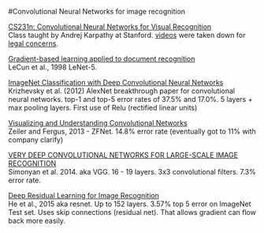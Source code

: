 #Convolutional Neural Networks for image recognition

[CS231n: Convolutional Neural Networks for Visual Recognition](http://cs231n.stanford.edu/syllabus.html)   
Class taught by Andrej Karpathy at Stanford. [videos](https://www.youtube.com/playlist?list=PLLvH2FwAQhnpj1WEB-jHmPuUeQ8mX-XXG) were taken down for [legal concerns](https://twitter.com/karpathy/status/727618058471112704?lang=en).   

[Gradient-based learning applied to document recognition](http://yann.lecun.com/exdb/publis/pdf/lecun-98.pdf)  
LeCun et al., 1998 LeNet-5.  

[ImageNet Classification with Deep Convolutional Neural Networks](https://papers.nips.cc/paper/4824-imagenet-classification-with-deep-convolutional-neural-networks.pdf)  
Krizhevsky et al. (2012) AlexNet breakthrough paper for convolutional neural networks. top-1 and top-5 error rates of 37.5%
and 17.0%.  5 layers + max pooling layers. First use of Relu (rectified linear units)  

[Visualizing and Understanding Convolutional Networks](https://arxiv.org/pdf/1311.2901v3.pdf)  
Zeiler and Fergus, 2013 - ZFNet. 14.8% error rate (eventually got to 11% with company clarify)  

[VERY DEEP CONVOLUTIONAL NETWORKS FOR LARGE-SCALE IMAGE RECOGNITION](https://arxiv.org/pdf/1409.1556.pdf)  
Simonyan et al. 2014.  aka VGG. 16 - 19 layers. 3x3 convolutional filters. 7.3% error rate.   

[Deep Residual Learning for Image Recognition](https://arxiv.org/pdf/1512.03385v1.pdf)  
He et al., 2015 aka resnet. Up to 152 layers. 3.57% top 5 error on ImageNet Test set. Uses skip connections (residual net). That allows gradient can flow back more easily.  

